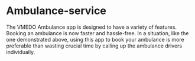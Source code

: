 # Ambulance-service
The VMEDO Ambulance app is designed to have a variety of features. Booking an ambulance is now faster and hassle-free. In a situation, like the one demonstrated above, using this app to book your ambulance is more preferable than wasting crucial time by calling up the ambulance drivers individually.
